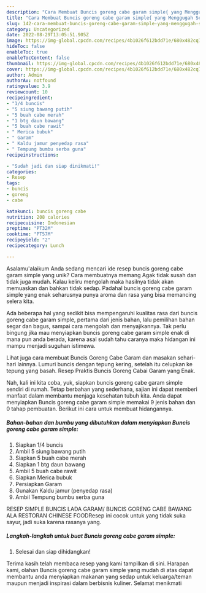 ```yaml
---
description: "Cara Membuat Buncis goreng cabe garam simple{ yang Menggugah Selera"
title: "Cara Membuat Buncis goreng cabe garam simple{ yang Menggugah Selera"
slug: 142-cara-membuat-buncis-goreng-cabe-garam-simple-yang-menggugah-selera
category: Uncategorized
date: 2022-08-29T13:05:51.905Z
image: https://img-global.cpcdn.com/recipes/4b1026f612bdd71e/680x482cq70/buncis-goreng-cabe-garam-simple-foto-resep-utama.jpg
hideToc: false
enableToc: true
enableTocContent: false
thumbnail: https://img-global.cpcdn.com/recipes/4b1026f612bdd71e/680x482cq70/buncis-goreng-cabe-garam-simple-foto-resep-utama.jpg
cover: https://img-global.cpcdn.com/recipes/4b1026f612bdd71e/680x482cq70/buncis-goreng-cabe-garam-simple-foto-resep-utama.jpg
author: Admin
authorAv: notfound
ratingvalue: 3.9
reviewcount: 10
recipeingredient:
- "1/4 buncis"
- "5 siung bawang putih"
- "5 buah cabe merah"
- "1 btg daun bawang"
- "5 buah cabe rawit"
- " Merica bubuk"
- " Garam"
- " Kaldu jamur penyedap rasa"
- " Tempung bumbu serba guna"
recipeinstructions:

- "Sudah jadi dan siap dinikmati!"
categories:
- Resep
tags:
- buncis
- goreng
- cabe

katakunci: buncis goreng cabe 
nutrition: 208 calories
recipecuisine: Indonesian
preptime: "PT32M"
cooktime: "PT57M"
recipeyield: "2"
recipecategory: Lunch

---
```



Asalamu'alaikum Anda sedang mencari ide resep buncis goreng cabe garam simple yang unik? Cara membuatnya memang Agak tidak susah dan tidak juga mudah. Kalau keliru mengolah maka hasilnya tidak akan memuaskan dan bahkan tidak sedap. Padahal buncis goreng cabe garam simple yang enak seharusnya punya aroma dan rasa yang bisa memancing selera kita.


Ada beberapa hal yang sedikit bisa mempengaruhi kualitas rasa dari buncis goreng cabe garam simple, pertama dari jenis bahan, lalu pemilihan bahan segar dan bagus, sampai cara mengolah dan menyajikannya. Tak perlu bingung jika mau menyiapkan buncis goreng cabe garam simple enak di mana pun anda berada, karena asal sudah tahu caranya maka hidangan ini mampu menjadi suguhan istimewa.

Lihat juga cara membuat Buncis Goreng Cabe Garam dan masakan sehari-hari lainnya. Lumuri buncis dengan tepung kering, setelah itu celupkan ke tepung yang basah. Resep Praktis Buncis Goreng Cabai Garam yang Enak.


Nah, kali ini kita coba, yuk, siapkan buncis goreng cabe garam simple sendiri di rumah. Tetap berbahan yang sederhana, sajian ini dapat memberi manfaat dalam membantu menjaga kesehatan tubuh kita. Anda dapat menyiapkan Buncis goreng cabe garam simple memakai 9 jenis bahan dan 0 tahap pembuatan. Berikut ini cara untuk membuat hidangannya.

<!--inarticleads1-->

##### Bahan-bahan dan bumbu yang dibutuhkan dalam menyiapkan Buncis goreng cabe garam simple:

1. Siapkan 1/4 buncis
1. Ambil 5 siung bawang putih
1. Siapkan 5 buah cabe merah
1. Siapkan 1 btg daun bawang
1. Ambil 5 buah cabe rawit
1. Siapkan  Merica bubuk
1. Persiapkan  Garam
1. Gunakan  Kaldu jamur (penyedap rasa)
1. Ambil  Tempung bumbu serba guna


RESEP SIMPLE BUNCIS LADA GARAM/ BUNCIS GORENG CABE BAWANG ALA RESTORAN CHINESE FOODResep ini cocok untuk yang tidak suka sayur, jadi suka karena rasanya yang. 

<!--inarticleads2-->

##### Langkah-langkah untuk buat Buncis goreng cabe garam simple:


1. Selesai dan siap dihidangkan!



Terima kasih telah membaca resep yang kami tampilkan di sini. Harapan kami, olahan Buncis goreng cabe garam simple yang mudah di atas dapat membantu anda menyiapkan makanan yang sedap untuk keluarga/teman maupun menjadi inspirasi dalam berbisnis kuliner. Selamat menikmati
